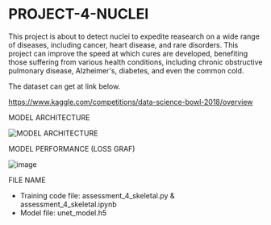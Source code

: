 # PROJECT-4-NUCLEI

This project is about to detect nuclei to expedite reasearch on a wide range of diseases, including cancer, heart disease, and rare disorders. This project can improve the speed at which cures are developed, benefiting those suffering from various health conditions, including chronic obstructive pulmonary disease, Alzheimer's, diabetes, and even the common cold.

The dataset can get at link below.

https://www.kaggle.com/competitions/data-science-bowl-2018/overview

MODEL ARCHITECTURE

![MODEL ARCHITECTURE](https://github.com/user-attachments/assets/81cfa7d2-0b47-4b84-b091-2b38129a76ce)


MODEL PERFORMANCE (LOSS GRAF)

![image](https://github.com/user-attachments/assets/b22dcd03-7f3c-47c5-97a6-562cc3b0e210)


FILE NAME

- Training code file: assessment_4_skeletal.py & assessment_4_skeletal.ipynb
- Model file: unet_model.h5
